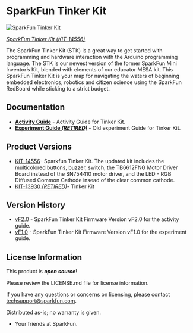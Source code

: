 SparkFun Tinker Kit
========================================

![SparkFun Tinker Kit](https://cdn.sparkfun.com//assets/parts/1/2/6/8/6/14556-SparkFun_Tinker_Kit-01.jpg)

[*SparkFun Tinker Kit (KIT-14556)*](https://www.sparkfun.com/products/14556)

The SparkFun Tinker Kit (STK) is a great way to get started with programming and hardware interaction with the Arduino programming language. The STK is our newest version of the former SparkFun Mini Inventor’s Kit, blended with elements of our educator MESA kit. This SparkFun Tinker Kit is your map for navigating the waters of beginning embedded electronics, robotics and citizen science using the SparkFun RedBoard while sticking to a strict budget.

Documentation
--------------
* **[Activity Guide](https://learn.sparkfun.com/tutorials/experiment-guide-for-the-sparkfun-tinker-kit)** - Activity Guide for Tinker Kit.
* **[Experiment Guide _(RETIRED)_](https://learn.sparkfun.com/tutorials/experiment-guide-for-the-sparkfun-tinker-kit)** - Old experiment Guide for Tinker Kit.

Product Versions
----------------
* [KIT-14556](https://www.sparkfun.com/products/14556)- Sparkfun Tinker Kit. The updated kit includes the multicolored buttons, buzzer, switch, the TB6612FNG Motor Driver Board instead of the SN754410 motor driver, and the LED - RGB Diffused Common Cathode insead of the clear common cathode.
* [KIT-13930 _(RETIRED)_](https://www.sparkfun.com/products/13930)- Tinker Kit


Version History
---------------
* [vF2.0](https://github.com/sparkfun/SparkFun_Tinker_Kit_Code/releases/tag/vF2.0) - SparkFun Tinker Kit Firmware Version vF2.0 for the activity guide. 
* [vF1.0](https://github.com/sparkfun/SparkFun_Tinker_Kit_Code/releases/tag/vF1.0) - SparkFun Tinker Kit Firmware Version vF1.0 for the experiment guide. 

License Information
-------------------

This product is _**open source**_! 

Please review the LICENSE.md file for license information. 

If you have any questions or concerns on licensing, please contact techsupport@sparkfun.com.

Distributed as-is; no warranty is given.

- Your friends at SparkFun.

_<COLLABORATION CREDIT>_
